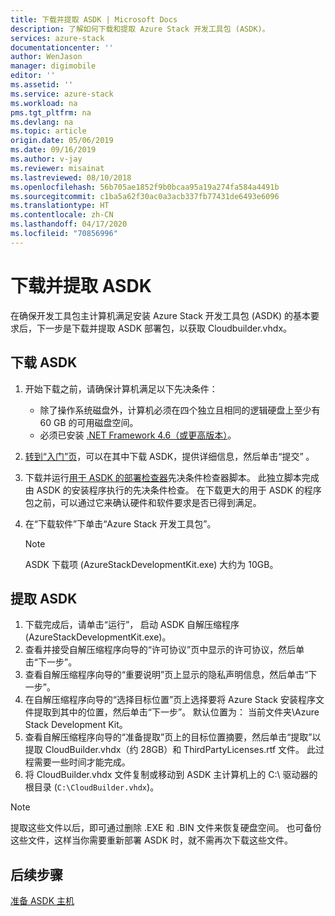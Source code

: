 ```yaml
---
title: 下载并提取 ASDK | Microsoft Docs
description: 了解如何下载和提取 Azure Stack 开发工具包 (ASDK)。
services: azure-stack
documentationcenter: ''
author: WenJason
manager: digimobile
editor: ''
ms.assetid: ''
ms.service: azure-stack
ms.workload: na
pms.tgt_pltfrm: na
ms.devlang: na
ms.topic: article
origin.date: 05/06/2019
ms.date: 09/16/2019
ms.author: v-jay
ms.reviewer: misainat
ms.lastreviewed: 08/10/2018
ms.openlocfilehash: 56b705ae1852f9b0bcaa95a19a274fa584a4491b
ms.sourcegitcommit: c1ba5a62f30ac0a3acb337fb77431de6493e6096
ms.translationtype: HT
ms.contentlocale: zh-CN
ms.lasthandoff: 04/17/2020
ms.locfileid: "70856996"
---
```

# <a name="download-and-extract-the-asdk"></a>下载并提取 ASDK
在确保开发工具包主计算机满足安装 Azure Stack 开发工具包 (ASDK) 的基本要求后，下一步是下载并提取 ASDK 部署包，以获取 Cloudbuilder.vhdx。

## <a name="download-the-asdk"></a>下载 ASDK
1. 开始下载之前，请确保计算机满足以下先决条件：

   - 除了操作系统磁盘外，计算机必须在四个独立且相同的逻辑硬盘上至少有 60 GB 的可用磁盘空间。
   - 必须已安装 [.NET Framework 4.6（或更高版本）](https://dotnet.microsoft.com/download/dotnet-framework-runtime/net46)。

2. [转到“入门”页](https://azure.microsoft.com/overview/azure-stack/try/?v=try)，可以在其中下载 ASDK，提供详细信息，然后单击“提交”  。
3. 下载并运行[用于 ASDK 的部署检查器](https://go.microsoft.com/fwlink/?LinkId=828735&clcid=0x409)先决条件检查器脚本。 此独立脚本完成由 ASDK 的安装程序执行的先决条件检查。 在下载更大的用于 ASDK 的程序包之前，可以通过它来确认硬件和软件要求是否已得到满足。
4. 在“下载软件”下单击“Azure Stack 开发工具包”。  

   > [!NOTE]
   > ASDK 下载项 (AzureStackDevelopmentKit.exe) 大约为 10GB。

## <a name="extract-the-asdk"></a>提取 ASDK
1. 下载完成后，请单击“运行”，  启动 ASDK 自解压缩程序 (AzureStackDevelopmentKit.exe)。
2. 查看并接受自解压缩程序向导的“许可协议”页中显示的许可协议，然后单击“下一步”。  
3. 查看自解压缩程序向导的“重要说明”页上显示的隐私声明信息，然后单击“下一步”。  
4. 在自解压缩程序向导的“选择目标位置”页上选择要将 Azure Stack 安装程序文件提取到其中的位置，然后单击“下一步”。   默认位置为：  当前文件夹\Azure Stack Development Kit。 
5. 查看自解压缩程序向导的“准备提取”页上的目标位置摘要，然后单击“提取”以提取 CloudBuilder.vhdx（约 28GB）和 ThirdPartyLicenses.rtf 文件。   此过程需要一些时间才能完成。
6. 将 CloudBuilder.vhdx 文件复制或移动到 ASDK 主计算机上的 C:\ 驱动器的根目录 (`C:\CloudBuilder.vhdx`)。

> [!NOTE]
> 提取这些文件以后，即可通过删除 .EXE 和 .BIN 文件来恢复硬盘空间。 也可备份这些文件，这样当你需要重新部署 ASDK 时，就不需再次下载这些文件。


## <a name="next-steps"></a>后续步骤
[准备 ASDK 主机](asdk-prepare-host.md)
